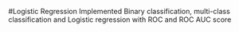 #Logistic Regression
Implemented Binary classification, multi-class classification and Logistic regression with ROC and ROC AUC score

